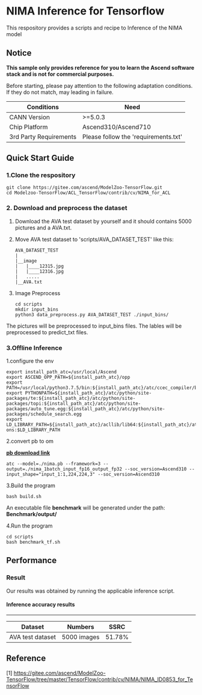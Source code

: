 # NIMA Inference for Tensorflow
This respository provides a scripts and recipe to Inference of the NIMA model

## Notice
**This sample only provides reference for you to learn the Ascend software stack and is not for commercial purposes.**

Before starting, please pay attention to the following adaptation conditions. If they do not match, may leading in failure.

| Conditions | Need |
| --- | --- |
| CANN Version | >=5.0.3 |
| Chip Platform| Ascend310/Ascend710 |
| 3rd Party Requirements| Please follow the 'requirements.txt' |

## Quick Start Guide

### 1.Clone the respository

   ```
   git clone https://gitee.com/ascend/ModelZoo-TensorFlow.git
   cd Modelzoo-TensorFlow/ACL_TensorFlow/contrib/cv/NIMA_for_ACL
   ```

### 2. Download and preprocess the dataset


1.  Download the AVA test dataset by yourself and it should contains 5000 pictures and a AVA.txt.

2.  Move AVA test dataset to 'scripts/AVA_DATASET_TEST' like this:

    ```
    AVA_DATASET_TEST
    |
    |__image
    |   |____12315.jpg
    |   |____12316.jpg
    |   .....
    |__AVA.txt

    ```

3.  Image Preprocess
    
    ```
    cd scripts
    mkdir input_bins
    python3 data_preprocess.py AVA_DATASET_TEST ./input_bins/

    ```    
The pictures will be preprocessed to input_bins files. The lables will be preprocessed to predict_txt files. 

### 3.Offline Inference
 
1.configure the env

```
export install_path_atc=/usr/local/Ascend
export ASCEND_OPP_PATH=${install_path_atc}/opp
export PATH=/usr/local/python3.7.5/bin:${install_path_atc}/atc/ccec_compiler/bin:${install_path_atc}/atc/bin:/usr/local/sbin:/usr/local/bin:/usr/sbin:/usr/bin
export PYTHONPATH=${install_path_atc}/atc/python/site-packages/te:${install_path_atc}/atc/python/site-packages/topi:${install_path_atc}/atc/python/site-packages/auto_tune.egg:${install_path_atc}/atc/python/site-packages/schedule_search.egg
export LD_LIBRARY_PATH=${install_path_atc}/acllib/lib64:${install_path_atc}/atc/lib64:${install_path_atc}/toolkit/lib64:${install_path_atc}/add-ons:$LD_LIBRARY_PATH
```
   
2.convert pb to om

[**pb download link**](https://modelzoo-train-atc.obs.cn-north-4.myhuaweicloud.com/003_Atc_Models/modelzoo/Research/cv/NIMA_for_ACL.zip)

```
atc --model=./nima.pb --framework=3 --output=./nima_1batch_input_fp16_output_fp32 --soc_version=Ascend310 --input_shape="input_1:1,224,224,3" --soc_version=Ascend310
```
3.Build the program
```  
bash build.sh
```
An executable file **benchmark** will be generated under the path: **Benchmark/output/**

4.Run the program
```  
cd scripts
bash benchmark_tf.sh
```

## Performance

### Result

Our results was obtained by running the applicable inference script.

#### Inference accuracy results
--------------------------
|       Dataset       |     Numbers     |   SSRC   |
|-------------------|--------------|---------|
| AVA test dataset | 5000 images  | 51.78%  |


## Reference
[1] https://gitee.com/ascend/ModelZoo-TensorFlow/tree/master/TensorFlow/contrib/cv/NIMA/NIMA_ID0853_for_TensorFlow
